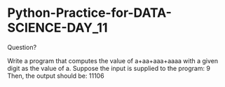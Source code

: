 # Python-Practice-for-DATA-SCIENCE-DAY_11

Question?

Write a program that computes the value of a+aa+aaa+aaaa with a given digit as the value of a. 
Suppose the input is supplied to the program: 9 
Then, the output should be: 11106
